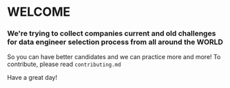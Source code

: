 # WELCOME

### We're trying to collect companies current and old challenges for data engineer selection process from all around the WORLD

So you can have better candidates and we can practice more and more!
To contribute, please read `contributing.md`

Have a great day!
